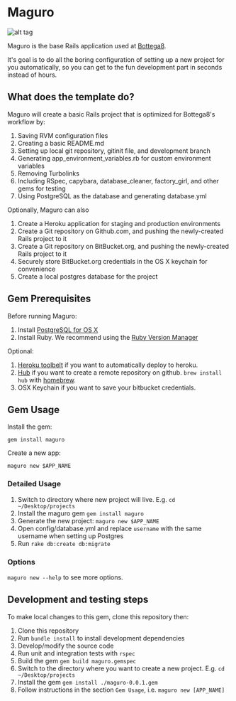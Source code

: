 # Maguro

![alt tag](http://hajimefurukawa.com/random/img/maguro_sushi.jpg)

Maguro is the base Rails application used at [Bottega8](http://www.bottega8.com/).

It's goal is to do all the boring configuration of setting up a new project for you automatically,
so you can get to the fun development part in seconds instead of hours.

## What does the template do?

Maguro will create a basic Rails project that is optimized for Bottega8's workflow by:

1. Saving RVM configuration files
1. Creating a basic README.md
1. Setting up local git repository, gitinit file, and development branch
1. Generating app_environment_variables.rb for custom environment variables
1. Removing Turbolinks
1. Including RSpec, capybara, database_cleaner, factory_girl, and other gems for testing
1. Using PostgreSQL as the database and generating database.yml

Optionally, Maguro can also

1. Create a Heroku application for staging and production environments
1. Create a Git repository on Github.com, and pushing the newly-created Rails project to it
1. Create a Git repository on BitBucket.org, and pushing the newly-created Rails project to it
1. Securely store BitBucket.org credentials in the OS X keychain for convenience
1. Create a local postgres database for the project

## Gem Prerequisites

Before running Maguro:

1. Install [PostgreSQL for OS X](http://www.postgresql.org/download/macosx/)
1. Install Ruby. We recommend using the [Ruby Version Manager](http://rvm.io/rvm/install)


Optional:

1. [Heroku toolbelt](https://toolbelt.heroku.com/) if you want to automatically deploy to heroku.
1. [Hub](https://github.com/github/hub) if you want to create a remote repository on github.
`brew install hub` with [homebrew](http://brew.sh/).
1. OSX Keychain if you want to save your bitbucket credentials.

## Gem Usage

Install the gem:

`gem install maguro`

Create a new app:

`maguro new $APP_NAME`


### Detailed Usage

1. Switch to directory where new project will live. E.g. `cd ~/Desktop/projects`
1. Install the maguro gem `gem install maguro`
1. Generate the new project: `maguro new $APP_NAME`
1. Open config/database.yml and replace `username` with the same username when setting up Postgres
1. Run `rake db:create db:migrate`

### Options

`maguro new --help` to see more options. 

## Development and testing steps

To make local changes to this gem, clone this repository then:

1. Clone this repository
1. Run `bundle install` to install development dependencies
1. Develop/modify the source code
1. Run unit and integration tests with `rspec`
1. Build the gem `gem build maguro.gemspec`
1. Switch to the directory where you want to create a new project. E.g. `cd ~/Desktop/projects`
1. Install the gem `gem install ./maguro-0.0.1.gem`
1. Follow instructions in the section `Gem Usage`, i.e. `maguro new [APP_NAME]`


